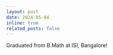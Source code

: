 ```yaml
---
layout: post
date: 2024-05-04
inline: true
related_posts: false
---
```


Graduated from B.Math at ISI, Bangalore!
